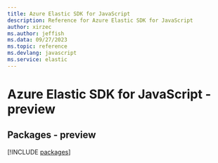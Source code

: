 ```yaml
---
title: Azure Elastic SDK for JavaScript
description: Reference for Azure Elastic SDK for JavaScript
author: xirzec
ms.author: jeffish
ms.data: 09/27/2023
ms.topic: reference
ms.devlang: javascript
ms.service: elastic
---
```

# Azure Elastic SDK for JavaScript - preview
## Packages - preview
[!INCLUDE [packages](elastic-index.md)]